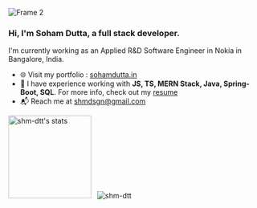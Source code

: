 ![Frame 2](https://github.com/shm-dtt/shm-dtt/assets/77527904/4cac85f2-90b1-4a0a-bce3-83fc126972dd)

### Hi, I'm Soham Dutta, a full stack developer.

I'm currently working as an Applied R&D Software Engineer in Nokia in Bangalore, India.

- :globe_with_meridians: Visit my portfolio : [sohamdutta.in](https://sohamdutta.in)
- :briefcase: I have experience working with **JS, TS, MERN Stack, Java, Spring-Boot, SQL**. For more info, check out my [resume](https://sohamdutta.in/resume)
- :mailbox_with_mail: Reach me at <a href="mailto:shmdsgn@gmail.com" target="_blank">shmdsgn@gmail.com</a>

<img height="165em" src="https://github-readme-stats.vercel.app/api?username=shm-dtt&show_icons=true&theme=transparent" alt="shm-dtt's stats"/> &nbsp; <img src="https://github-readme-stats.vercel.app/api/top-langs?username=shm-dtt&show_icons=true&locale=en&layout=compact&theme=transparent" alt="shm-dtt" />

